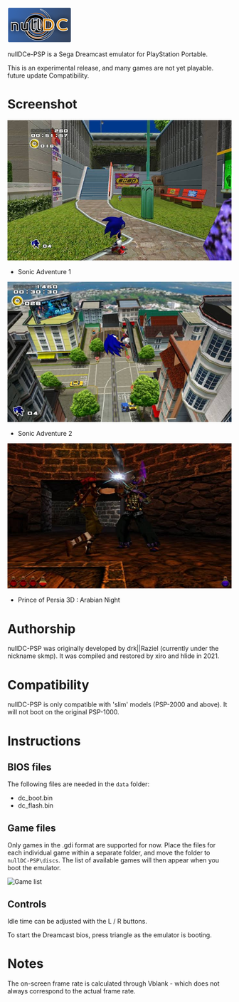 ![Game list](ICON0.PNG)

nullDCe-PSP is a Sega Dreamcast emulator for PlayStation Portable.

This is an experimental release, and many games are not yet playable.
future update Compatibility.

# Screenshot

![Game list](Sonic.png)
- Sonic Adventure 1

![Game list](Sonic2.png)
- Sonic Adventure 2

![Game list](Pop3D.png)
- Prince of Persia 3D : Arabian Night


# Authorship

nullDC-PSP was originally developed by drk||Raziel (currently under the nickname skmp). It was compiled and restored by xiro and hlide in 2021.

# Compatibility

nullDC-PSP is only compatible with 'slim' models (PSP-2000 and above). It will not boot on the original PSP-1000.

# Instructions

## BIOS files

The following files are needed in the `data` folder:

- dc_boot.bin
- dc_flash.bin

## Game files

Only games in the .gdi format are supported for now. Place the files for each individual game within a separate folder, and move the folder to `nullDC-PSP\discs`. The list of available games will then appear when you boot the emulator.

![Game list](docs/img/gdi-selection.jpg)

## Controls

Idle time can be adjusted with the L / R buttons.

To start the Dreamcast bios, press triangle as the emulator is booting.

# Notes

The on-screen frame rate is calculated through Vblank - which does not always correspond to the actual frame rate.
